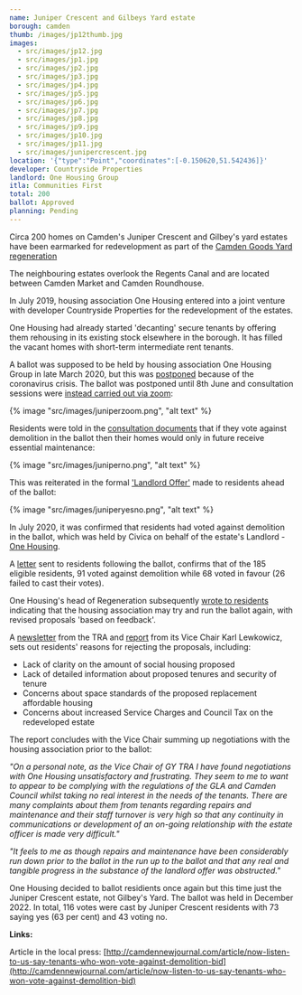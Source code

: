 ```yaml
---
name: Juniper Crescent and Gilbeys Yard estate 
borough: camden
thumb: /images/jp12thumb.jpg
images:
  - src/images/jp12.jpg
  - src/images/jp1.jpg
  - src/images/jp2.jpg
  - src/images/jp3.jpg
  - src/images/jp4.jpg
  - src/images/jp5.jpg
  - src/images/jp6.jpg
  - src/images/jp7.jpg
  - src/images/jp8.jpg
  - src/images/jp9.jpg
  - src/images/jp10.jpg
  - src/images/jp11.jpg
  - src/images/junipercrescent.jpg
location: '{"type":"Point","coordinates":[-0.150620,51.542436]}'
developer: Countryside Properties
landlord: One Housing Group
itla: Communities First
total: 200
ballot: Approved
planning: Pending
---
```

Circa 200 homes on Camden's Juniper Crescent and Gilbey's yard estates have been earmarked for redevelopment as part of the [Camden Goods Yard regeneration](https://www.camden.gov.uk/documents/20142/145786127/Site+Allocations+2020+-+05+Camden+Goods+Yard.pdf)

The neighbouring estates overlook the Regents Canal and are located between Camden Market and Camden Roundhouse.

In July 2019, housing association One Housing entered into a joint venture with developer Countryside Properties for the redevelopment of the estates.

One Housing had already started 'decanting' secure tenants by offering them rehousing in its existing stock elsewhere in the borough. It has filled the vacant homes with short-term intermediate rent tenants.

A ballot was supposed to be held by housing association One Housing Group in late March 2020, but this was [postponed](https://onehousing.co.uk/__data/assets/pdf_file/0020/16319/Juniper-Crescent-and-Gilbeys-Yard-project-FAQs-2020.pdf) because of the coronavirus crisis. The ballot was postponed until 8th June and consultation sessions were [instead carried out via zoom](https://onehousing.co.uk/__data/assets/pdf_file/0019/17416/Juniper-Crescent-and-Gilbeys-Yard-News-May-2020.pdf):

{% image "src/images/juniperzoom.png", "alt text" %}

Residents were told in the [consultation documents](/images/juniperno.pdf) that if they vote against demolition in the ballot then their homes would only in future receive essential maintenance:

{% image "src/images/juniperno.png", "alt text" %}

This was reiterated in the formal ['Landlord Offer'](/images/juniperoffer.pdf) made to residents ahead of the ballot:

{% image "src/images/juniperyesno.png", "alt text" %}

In July 2020, it was confirmed that residents had voted against demolition in the ballot, which was held by Civica on behalf of the estate's Landlord - [One Housing](https://www.onehousing.co.uk/).

A [letter](http://estatewatch.london/images/gilbeyresults.jpg) sent to residents following the ballot, confirms that of the 185 eligible residents, 91 voted against demolition while 68 voted in favour (26 failed to cast their votes).

One Housing's head of Regeneration subsequently [wrote to residents](http://estatewatch.london/images/gilbeyletter.jpg) indicating that the housing association may try and run the ballot again, with revised proposals 'based on feedback'.

A [newsletter](http://estatewatch.london/images/gilbeynewsletter.pdf) from the TRA and [report](http://estatewatch.london/images/gilbeyreport.pdf) from its Vice Chair Karl Lewkowicz, sets out residents' reasons for rejecting the proposals, including:

* Lack of clarity on the amount of social housing proposed
* Lack of detailed information about proposed tenures and security of tenure
* Concerns about space standards of the proposed replacement affordable housing
* Concerns about increased Service Charges and Council Tax on the redeveloped estate

The report concludes with the Vice Chair summing up negotiations with the housing association prior to the ballot:

_"On a personal note, as the Vice Chair of GY TRA I have found negotiations with One Housing unsatisfactory and frustrating. They seem to me to want to appear to be complying with the regulations of the GLA and Camden Council whilst taking no real interest in the needs of the tenants. There are many complaints about them from tenants regarding repairs and maintenance and their staff turnover is very high so that any continuity in communications or development of an on-going relationship with the estate officer is made very difficult."_

_"It feels to me as though repairs and maintenance have been considerably run down prior to the ballot in the run up to the ballot and that any real and tangible progress in the substance of the landlord offer was obstructed."_

One Housing decided to ballot residients once again but this time just the Juniper Crescent estate, not Gilbey's Yard. The ballot was held in December 2022. In total, 116 votes were cast by Juniper Crescent residents with 73 saying yes (63 per cent) and 43 voting no. 

__Links:__

Article in the local press: [http://camdennewjournal.com/article/now-listen-to-us-say-tenants-who-won-vote-against-demolition-bid](http://camdennewjournal.com/article/now-listen-to-us-say-tenants-who-won-vote-against-demolition-bid)

